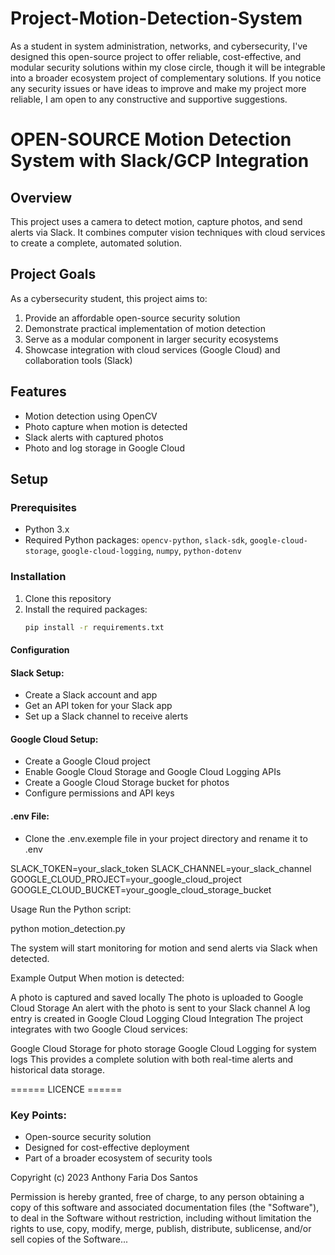 # Project-Motion-Detection-System

As a student in system administration, networks, and cybersecurity, I've designed this open-source project to offer reliable, cost-effective, and modular security solutions within my close circle, though it will be integrable into a broader ecosystem project of complementary solutions.
If you notice any security issues or have ideas to improve and make my project more reliable, I am open to any constructive and supportive suggestions.


# OPEN-SOURCE Motion Detection System with Slack/GCP Integration

## Overview

This project uses a camera to detect motion, capture photos, and send alerts via Slack. It combines computer vision techniques with cloud services to create a complete, automated solution.

## Project Goals

As a cybersecurity student, this project aims to:
1. Provide an affordable open-source security solution
2. Demonstrate practical implementation of motion detection
3. Serve as a modular component in larger security ecosystems
4. Showcase integration with cloud services (Google Cloud) and collaboration tools (Slack)

## Features

- Motion detection using OpenCV
- Photo capture when motion is detected
- Slack alerts with captured photos
- Photo and log storage in Google Cloud

## Setup

### Prerequisites

- Python 3.x
- Required Python packages: `opencv-python`, `slack-sdk`, `google-cloud-storage`, `google-cloud-logging`, `numpy`, `python-dotenv`

### Installation

1. Clone this repository
2. Install the required packages:
   ```bash
   pip install -r requirements.txt

#### Configuration

#### Slack Setup:

- Create a Slack account and app
- Get an API token for your Slack app
- Set up a Slack channel to receive alerts

#### Google Cloud Setup:

- Create a Google Cloud project
- Enable Google Cloud Storage and Google Cloud Logging APIs
- Create a Google Cloud Storage bucket for photos
- Configure permissions and API keys

#### .env File:

- Clone the .env.exemple file in your project directory and rename it to .env

SLACK_TOKEN=your_slack_token
SLACK_CHANNEL=your_slack_channel
GOOGLE_CLOUD_PROJECT=your_google_cloud_project
GOOGLE_CLOUD_BUCKET=your_google_cloud_storage_bucket

Usage
Run the Python script:

python motion_detection.py

The system will start monitoring for motion and send alerts via Slack when detected.

Example Output
When motion is detected:

A photo is captured and saved locally
The photo is uploaded to Google Cloud Storage
An alert with the photo is sent to your Slack channel
A log entry is created in Google Cloud Logging
Cloud Integration
The project integrates with two Google Cloud services:

Google Cloud Storage for photo storage
Google Cloud Logging for system logs
This provides a complete solution with both real-time alerts and historical data storage.



====== LICENCE ======

### Key Points:
- Open-source security solution
- Designed for cost-effective deployment
- Part of a broader ecosystem of security tools

Copyright (c) 2023 Anthony Faria Dos Santos

Permission is hereby granted, free of charge, to any person obtaining a copy
of this software and associated documentation files (the "Software"), to deal
in the Software without restriction, including without limitation the rights
to use, copy, modify, merge, publish, distribute, sublicense, and/or sell
copies of the Software...
